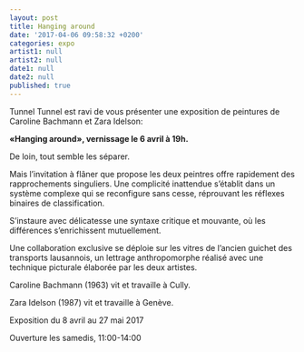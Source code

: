 ```yaml
---
layout: post
title: Hanging around
date: '2017-04-06 09:58:32 +0200'
categories: expo
artist1: null
artist2: null
date1: null
date2: null
published: true
---
```


Tunnel Tunnel est ravi de vous présenter une exposition de peintures de Caroline Bachmann et Zara Idelson:

**«Hanging around», vernissage le 6 avril à 19h.**

De loin, tout semble les séparer.

Mais l’invitation à flâner que propose les deux peintres offre rapidement des rapprochements singuliers. Une complicité inattendue s’établit dans un système complexe qui se reconfigure sans cesse, réprouvant les réflexes binaires de classification.

S’instaure avec délicatesse une syntaxe critique et mouvante, où les différences s’enrichissent mutuellement.

Une collaboration exclusive se déploie sur les vitres de l’ancien guichet des transports lausannois, un lettrage anthropomorphe réalisé avec une technique picturale élaborée par les deux artistes.

Caroline Bachmann (1963) vit et travaille à Cully.

Zara Idelson (1987) vit et travaille à Genève.

Exposition du 8 avril au 27 mai 2017

Ouverture les samedis, 11:00-14:00
